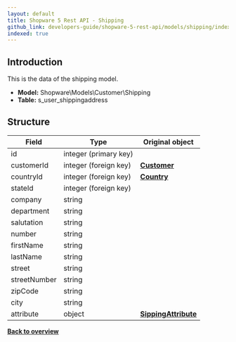 ```yaml
---
layout: default
title: Shopware 5 Rest API - Shipping
github_link: developers-guide/shopware-5-rest-api/models/shipping/index.md
indexed: true
---
```


## Introduction

This is the data of the shipping model.

* **Model:** Shopware\Models\Customer\Shipping
* **Table:** s_user_shippingaddress

## Structure

| Field               | Type                  | Original object                                 |
|---------------------|-----------------------|-------------------------------------------------|
| id 	         	  | integer (primary key) |                                                 |
| customerId       	  | integer (foreign key) | **[Customer](../api-resource-customer)**        |
| countryId       	  | integer (foreign key) | **[Country](./country)**                        |
| stateId       	  | integer (foreign key) | 		                                        |
| company			  | string				  |													|
| department		  | string				  |													|
| salutation		  | string				  |													|
| number			  | string				  |													|
| firstName			  | string				  |													|
| lastName			  | string				  |													|
| street			  | string				  |													|
| streetNumber		  | string				  |													|
| zipCode			  | string				  |													|
| city				  | string				  |													|
| attribute			  | object				  |	**[SippingAttribute](./shipping-attribute)**	|

**[Back to overview](../)**
